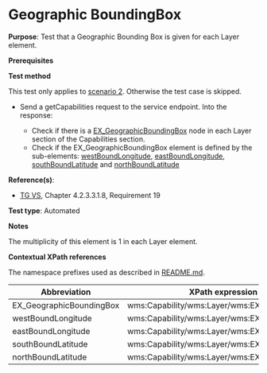 # Geographic BoundingBox

**Purpose**: Test that a Geographic Bounding Box is given for each Layer element.

**Prerequisites**

**Test method**

This test only applies to [scenario 2](./README.md#scenarios). Otherwise the test case is skipped.

* Send a getCapabilities request to the service endpoint. Into the response:

  * Check if there is a [EX_GeographicBoundingBox](#EX_GeographicBoundingBox) node in each Layer section of the Capabilities section.
  * Check if the EX_GeographicBoundingBox element is defined by the sub-elements: [westBoundLongitude](#westBoundLongitude), [eastBoundLongitude](#eastBoundLongitude), [southBoundLatitude](#southBoundLatitude) and [northBoundLatitude](#northBoundLatitude)

**Reference(s)**:
* [TG VS](./README.md#ref_TG_VS), Chapter 4.2.3.3.1.8, Requirement 19

**Test type**: Automated

**Notes**

The multiplicity of this element is 1 in each Layer element.

**Contextual XPath references**

The namespace prefixes used as described in [README.md](./README.md#namespaces).

Abbreviation                                               |  XPath expression (relative to wms:WMS_Capabilities)
---------------------------------------------------------- | -------------------------------------------------------------------------
EX_GeographicBoundingBox <a name="EX_GeographicBoundingBox"></a> | wms:Capability/wms:Layer/wms:EX_GeographicBoundingBox
westBoundLongitude <a name="westBoundLongitude"></a> | wms:Capability/wms:Layer/wms:EX_GeographicBoundingBox/wms:westBoundLongitude
eastBoundLongitude <a name="eastBoundLongitude"></a> | wms:Capability/wms:Layer/wms:EX_GeographicBoundingBox/wms:eastBoundLongitude
southBoundLatitude <a name="southBoundLatitude"></a> | wms:Capability/wms:Layer/wms:EX_GeographicBoundingBox/wms:southBoundLatitude
northBoundLatitude <a name="northBoundLatitude"></a> | wms:Capability/wms:Layer/wms:EX_GeographicBoundingBox/wms:northBoundLatitude